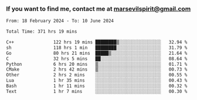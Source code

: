 ### If you want to find me, contact me at marsevilspirit@gmail.com

<!--
**marsevilspirit/marsevilspirit** is a ✨ _special_ ✨ repository because its `README.md` (this file) appears on your GitHub profile.

Here are some ideas to get you started:

- 🔭 I’m currently working on ...
- 🌱 I’m currently learning ...
- 👯 I’m looking to collaborate on ...
- 🤔 I’m looking for help with ...
- 💬 Ask me about ...
- 📫 How to reach me: ...
- 😄 Pronouns: ...
- ⚡ Fun fact: ...
-->
<!--START_SECTION:waka-->

```txt
From: 18 February 2024 - To: 10 June 2024

Total Time: 371 hrs 19 mins

C++               122 hrs 19 mins ████████▒░░░░░░░░░░░░░░░░   32.94 %
sh                118 hrs 1 min   ████████░░░░░░░░░░░░░░░░░   31.79 %
Go                80 hrs 21 mins  █████▒░░░░░░░░░░░░░░░░░░░   21.64 %
C                 32 hrs 5 mins   ██░░░░░░░░░░░░░░░░░░░░░░░   08.64 %
Python            6 hrs 20 mins   ▒░░░░░░░░░░░░░░░░░░░░░░░░   01.71 %
CMake             2 hrs 42 mins   ▒░░░░░░░░░░░░░░░░░░░░░░░░   00.73 %
Other             2 hrs 2 mins    ░░░░░░░░░░░░░░░░░░░░░░░░░   00.55 %
Lua               1 hr 35 mins    ░░░░░░░░░░░░░░░░░░░░░░░░░   00.43 %
Bash              1 hr 11 mins    ░░░░░░░░░░░░░░░░░░░░░░░░░   00.32 %
Text              1 hr 7 mins     ░░░░░░░░░░░░░░░░░░░░░░░░░   00.30 %
```

<!--END_SECTION:waka-->

